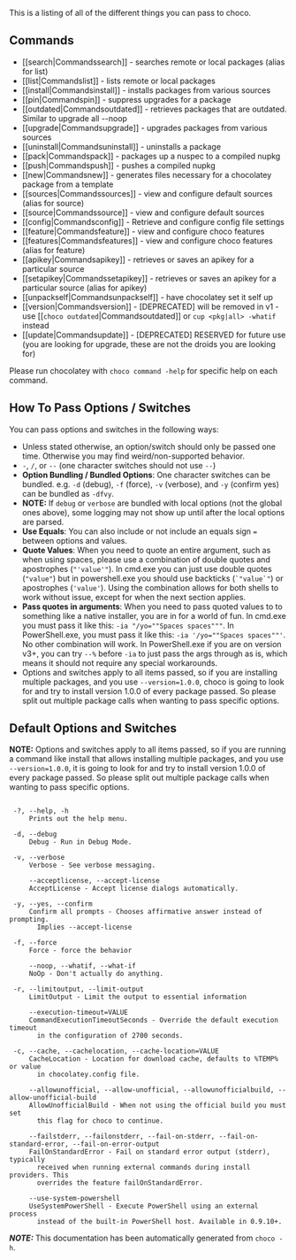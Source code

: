 ﻿This is a listing of all of the different things you can pass to choco.

## Commands

 * [[search|Commandssearch]] - searches remote or local packages (alias for list)
 * [[list|Commandslist]] - lists remote or local packages
 * [[install|Commandsinstall]] - installs packages from various sources
 * [[pin|Commandspin]] - suppress upgrades for a package
 * [[outdated|Commandsoutdated]] - retrieves packages that are outdated. Similar to upgrade all --noop
 * [[upgrade|Commandsupgrade]] - upgrades packages from various sources
 * [[uninstall|Commandsuninstall]] - uninstalls a package
 * [[pack|Commandspack]] - packages up a nuspec to a compiled nupkg
 * [[push|Commandspush]] - pushes a compiled nupkg
 * [[new|Commandsnew]] - generates files necessary for a chocolatey package from a template
 * [[sources|Commandssources]] - view and configure default sources (alias for source)
 * [[source|Commandssource]] - view and configure default sources
 * [[config|Commandsconfig]] - Retrieve and configure config file settings
 * [[feature|Commandsfeature]] - view and configure choco features
 * [[features|Commandsfeatures]] - view and configure choco features (alias for feature)
 * [[apikey|Commandsapikey]] - retrieves or saves an apikey for a particular source
 * [[setapikey|Commandssetapikey]] - retrieves or saves an apikey for a particular source (alias for apikey)
 * [[unpackself|Commandsunpackself]] - have chocolatey set it self up
 * [[version|Commandsversion]] - [DEPRECATED] will be removed in v1 - use [[`choco outdated`|Commandsoutdated]] or `cup <pkg|all> -whatif` instead
 * [[update|Commandsupdate]] - [DEPRECATED] RESERVED for future use (you are looking for upgrade, these are not the droids you are looking for)


Please run chocolatey with `choco command -help` for specific help on
 each command.

## How To Pass Options / Switches

You can pass options and switches in the following ways:

 * Unless stated otherwise, an option/switch should only be passed one
   time. Otherwise you may find weird/non-supported behavior.
 * `-`, `/`, or `--` (one character switches should not use `--`)
 * **Option Bundling / Bundled Options**: One character switches can be
   bundled. e.g. `-d` (debug), `-f` (force), `-v` (verbose), and `-y`
   (confirm yes) can be bundled as `-dfvy`.
 * **NOTE:** If `debug` or `verbose` are bundled with local options
   (not the global ones above), some logging may not show up until after
   the local options are parsed.
 * **Use Equals**: You can also include or not include an equals sign
   `=` between options and values.
 * **Quote Values**: When you need to quote an entire argument, such as
   when using spaces, please use a combination of double quotes and
   apostrophes (`"'value'"`). In cmd.exe you can just use double quotes
   (`"value"`) but in powershell.exe you should use backticks
   (`` `"value`" ``) or apostrophes (`'value'`). Using the combination
   allows for both shells to work without issue, except for when the next
   section applies.
 * **Pass quotes in arguments**: When you need to pass quoted values to
   to something like a native installer, you are in for a world of fun. In
   cmd.exe you must pass it like this: `-ia "/yo=""Spaces spaces"""`. In
   PowerShell.exe, you must pass it like this: `-ia '/yo=""Spaces spaces""'`.
   No other combination will work. In PowerShell.exe if you are on version
   v3+, you can try `--%` before `-ia` to just pass the args through as is,
   which means it should not require any special workarounds.
 * Options and switches apply to all items passed, so if you are
   installing multiple packages, and you use `--version=1.0.0`, choco
   is going to look for and try to install version 1.0.0 of every
   package passed. So please split out multiple package calls when
   wanting to pass specific options.

## Default Options and Switches

**NOTE:** Options and switches apply to all items passed, so if you are
 running a command like install that allows installing multiple
 packages, and you use `--version=1.0.0`, it is going to look for and
 try to install version 1.0.0 of every package passed. So please split
 out multiple package calls when wanting to pass specific options.

~~~

 -?, --help, -h
     Prints out the help menu.

 -d, --debug
     Debug - Run in Debug Mode.

 -v, --verbose
     Verbose - See verbose messaging.

     --acceptlicense, --accept-license
     AcceptLicense - Accept license dialogs automatically.

 -y, --yes, --confirm
     Confirm all prompts - Chooses affirmative answer instead of prompting. 
       Implies --accept-license

 -f, --force
     Force - force the behavior

     --noop, --whatif, --what-if
     NoOp - Don't actually do anything.

 -r, --limitoutput, --limit-output
     LimitOutput - Limit the output to essential information

     --execution-timeout=VALUE
     CommandExecutionTimeoutSeconds - Override the default execution timeout 
       in the configuration of 2700 seconds.

 -c, --cache, --cachelocation, --cache-location=VALUE
     CacheLocation - Location for download cache, defaults to %TEMP% or value 
       in chocolatey.config file.

     --allowunofficial, --allow-unofficial, --allowunofficialbuild, --allow-unofficial-build
     AllowUnofficialBuild - When not using the official build you must set 
       this flag for choco to continue.

     --failstderr, --failonstderr, --fail-on-stderr, --fail-on-standard-error, --fail-on-error-output
     FailOnStandardError - Fail on standard error output (stderr), typically 
       received when running external commands during install providers. This 
       overrides the feature failOnStandardError.

     --use-system-powershell
     UseSystemPowerShell - Execute PowerShell using an external process 
       instead of the built-in PowerShell host. Available in 0.9.10+.

~~~



***NOTE:*** This documentation has been automatically generated from `choco -h`. 

